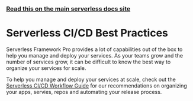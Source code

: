 <!--
title: Serverless Dashboard - CI/CD Best Practices
menuText: Best Practices
menuOrder: 9
layout: Doc
-->

<!-- DOCS-SITE-LINK:START automatically generated  -->

### [Read this on the main serverless docs site](https://serverless.com/framework/docs/dashboard/cicd/best-practices/)

<!-- DOCS-SITE-LINK:END -->

# Serverless CI/CD Best Practices

Serverless Framework Pro provides a lot of capabilities out of the box to help you manage and deploy
your services. As your teams grow and the number of services grow, it can be difficult to know
the best way to organize your services for scale.

To help you manage and deploy your services at scale, check out the
[Serverless CI/CD Workflow Guide](https://serverless.com/learn/guides/cicd/) for our recommendations
on organizing your apps, servies, repos and automating your release process.
